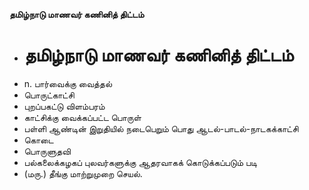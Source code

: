 **தமிழ்நாடு மாணவர் கணினித் திட்டம்**
- # தமிழ்நாடு மாணவர் கணினித் திட்டம்
- n. பார்வைக்கு வைத்தல்
- பொருட்காட்சி
- புறப்பகட்டு விளம்பரம்
- காட்சிக்கு வைக்கப்பட்ட பொருள்
- பள்ளி ஆண்டின் இறுதியில் நடைபெறும் பொது ஆடல்-பாடல்-நாடகக்காட்சி
- கொடை
- பொருளுதவி
- பல்கலைக்கழகப் புலவர்களுக்கு ஆதரவாகக் கொடுக்கப்படும் படி
- (மரு.) தீங்கு மாற்றுமுறை செயல்.

